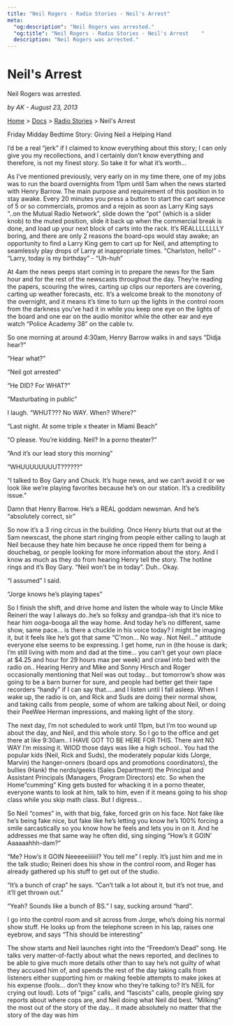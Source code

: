 ```yaml
---
title: "Neil Rogers - Radio Stories - Neil's Arrest"
meta:
  "og:description": "Neil Rogers was arrested."
  "og:title": "Neil Rogers - Radio Stories - Neil's Arrest    "
  description: "Neil Rogers was arrested."
---
```


# Neil's Arrest

Neil Rogers was arrested.

_by AK - August 23, 2013_

[Home](https://neilrogers.org/) > [Docs](https://neilrogers.org/docs) > [Radio Stories](https://neilrogers.org/docs/radio-stories) > Neil's Arrest

Friday Midday Bedtime Story: Giving Neil a Helping Hand

I’d be a real “jerk” if I claimed to know everything about this story; I can only give you my recollections, and I certainly don’t know everything and therefore, is not my finest story. So take it for what it’s worth…

As I’ve mentioned previously, very early on in my time there, one of my jobs was to run the board overnights from 11pm until 5am when the news started with Henry Barrow. The main purpose and requirement of this position in to stay awake. Every 20 minutes you press a button to start the cart sequence of 5 or so commercials, promos and a rejoin as soon as Larry King says “..on the Mutual Radio Network”, slide down the “pot” (which is a slider knob) to the muted position, slide it back up when the commercial break is done, and load up your next block of carts into the rack. It’s REALLLLLLLLY boring, and there are only 2 reasons the board-ops would stay awake; an opportunity to find a Larry King gem to cart up for Neil, and attempting to seamlessly play drops of Larry at inappropriate times. “Charlston, hello!” - “Larry, today is my birthday” - “Uh-huh”

At 4am the news peeps start coming in to prepare the news for the 5am hour and for the rest of the newscasts throughout the day. They’re reading the papers, scouring the wires, carting up clips our reporters are covering, carting up weather forecasts, etc. It’s a welcome break to the monotony of the overnight, and it means it’s time to turn up the lights in the control room from the darkness you’ve had it in while you keep one eye on the lights of the board and one ear on the audio monitor while the other ear and eye watch “Police Academy 38” on the cable tv.

So one morning at around 4:30am, Henry Barrow walks in and says “Didja hear?”

“Hear what?”

“Neil got arrested”

“He DID? For WHAT?”

“Masturbating in public”

I laugh. “WHUT??? No WAY. When? Where?”

“Last night. At some triple x theater in Miami Beach”

“O please. You’re kidding. Neil? In a porno theater?”

“And it’s our lead story this morning”

“WHUUUUUUUUT??????”

“I talked to Boy Gary and Chuck. It’s huge news, and we can’t avoid it or we look like we’re playing favorites because he’s on our station. It’s a credibility issue.”

Damn that Henry Barrow. He’s a REAL goddam newsman. And he’s “absolutely correct, sir”

So now it’s a 3 ring circus in the building. Once Henry blurts that out at the 5am newscast, the phone start ringing from people either calling to laugh at Neil because they hate him because he once ripped them for being a douchebag, or people looking for more information about the story. And I know as much as they do from hearing Henry tell the story. The hotline rings and it’s Boy Gary. “Neil won’t be in today”. Duh.. Okay.

“I assumed” I said.

“Jorge knows he’s playing tapes”

So I finish the shift, and drive home and listen the whole way to Uncle Mike Reineri the way I always do..he’s so folksy and grandpa-ish that it’s nice to hear him ooga-booga all the way home. And today he’s no different, same show, same pace… is there a chuckle in his voice today? I might be imaging it, but it feels like he’s got that same “C’mon… No way.. Not Neil…” attitude everyone else seems to be expressing. I get home, run in (the house is dark; I’m still living with mom and dad at the time… you can’t get your own place at $4.25 and hour for 29 hours max per week) and crawl into bed with the radio on.. Hearing Henry and Mike and Sonny Hirsch and Roger occasionally mentioning that Neil was out today… but tomorrow’s show was going to be a barn burner for sure, and people had better get their tape recorders “handy” if I can say that..…and I listen until I fall asleep. When I wake up, the radio is on, and Rick and Suds are doing their normal show, and taking calls from people, some of whom are talking about Neil, or doing their PeeWee Herman impressions, and making light of the story.

The next day, I’m not scheduled to work until 11pm, but I’m too wound up about the day, and Neil, and this whole story. So I go to the office and get there at like 9:30am.. I HAVE GOT TO BE HERE FOR THIS. There aint NO WAY I’m missing it. WIOD those days was like a high school.. You had the popular kids (Neil, Rick and Suds), the moderately popular kids (Jorge, Marvin) the hanger-onners (board ops and promotions coordinators), the bullies (Hank) the nerds/geeks (Sales Department) the Principal and Assistant Principals (Managers, Program Directors) etc. So when the Home”cumming” King gets busted for whacking it in a porno theater, everyone wants to look at him, talk to him, even if it means going to his shop class while you skip math class. But I digress…

So Neil “comes” in, with that big, fake, forced grin on his face. Not fake like he’s being fake nice, but fake like he’s letting you know he’s 100% forcing a smile sarcastically so you know how he feels and lets you in on it. And he addresses me that same way he often did, sing singing “How’s it GOIN’ Aaaaaahhh-dam?”

“Me? How’s it GOIN Neeeeeiiiiiil? You tell me” I reply. It’s just him and me in the talk studio; Reineri does his show in the control room, and Roger has already gathered up his stuff to get out of the studio.

“It’s a bunch of crap” he says. “Can’t talk a lot about it, but it’s not true, and it’ll get thrown out.”

“Yeah? Sounds like a bunch of BS.” I say, sucking around “hard”.

I go into the control room and sit across from Jorge, who’s doing his normal show stuff. He looks up from the telephone screen in his lap, raises one eyebrow, and says “This should be interesting”

The show starts and Neil launches right into the “Freedom’s Dead” song. He talks very matter-of-factly about what the news reported, and declines to be able to give much more details other than to say he’s not guilty of what they accused him of, and spends the rest of the day taking calls from listeners either supporting him or making feeble attempts to make jokes at his expense (fools… don’t they know who they’re talking to? It’s NEIL for crying out loud). Lots of “pigs” calls, and “fascists” calls, people giving spy reports about where cops are, and Neil doing what Neil did best. “Milking” the most out of the story of the day… it made absolutely no matter that the story of the day was him